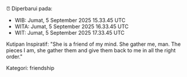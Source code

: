 ⏰ Diperbarui pada:
- WIB: Jumat, 5 September 2025 15.33.45 UTC
- WITA: Jumat, 5 September 2025 16.33.45 UTC
- WIT: Jumat, 5 September 2025 17.33.45 UTC

Kutipan Inspiratif:
"She is a friend of my mind. She gather me, man. The pieces I am, she gather them and give them back to me in all the right order."


Kategori: friendship


